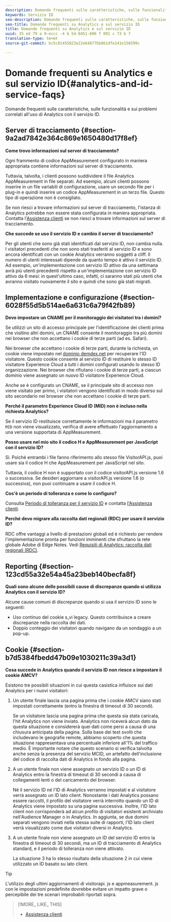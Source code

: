 ```yaml
---
description: Domande frequenti sulle caratteristiche, sulle funzionalità e sui problemi correlati all'uso di Analytics con il servizio ID.
keywords: Servizio ID
seo-description: Domande frequenti sulle caratteristiche, sulle funzionalità e sui problemi correlati all'uso di Analytics con il servizio ID.
seo-title: Domande frequenti su Analytics e sul servizio ID
title: Domande frequenti su Analytics e sul servizio ID
uuid: 35 ed 79 a 9-eccc -4 b 54-8451-606 f 091 c 73 b 7
translation-type: tm+mt
source-git-commit: bc5c81455023e22e64877bb861dfe141e158599c

---
```



# Domande frequenti su Analytics e sul servizio ID{#analytics-and-id-service-faqs}

Domande frequenti sulle caratteristiche, sulle funzionalità e sui problemi correlati all&#39;uso di Analytics con il servizio ID.

## Server di tracciamento {#section-9a2ad7842e364c869e1650480d17f8ef}

**Come trovo informazioni sul server di tracciamento?**

Ogni frammento di codice AppMeasurement configurato in maniera appropriata contiene informazioni sul server di tracciamento.

Tuttavia, talvolta, i clienti possono suddividere il file Analytics AppMeasurement in file separati. Ad esempio, alcuni clienti possono inserire in un file variabili di configurazione, usare un secondo file per i plug-in e quindi inserire un codice AppMeasurement in un terzo file. Questo tipo di operazione non è consigliato.

Se non riesci a trovare informazioni sul server di tracciamento, l&#39;istanza di Analytics potrebbe non essere stata configurata in maniera appropriata. Contatta l&#39;[Assistenza clienti](https://helpx.adobe.com/marketing-cloud/contact-support.html) se non riesci a trovare informazioni sul server di tracciamento.

**Che succede se uso il servizio ID e cambio il server di tracciamento?**

Per gli utenti che sono già stati identificati dal servizio ID, non cambia nulla. I visitatori precedenti che non sono stati trasferiti al servizio ID e sono ancora identificati con un cookie Analytics verranno soggetti a cliff. Il numero di utenti interessati dipende da quanto tempo è attivo il servizio ID. Ad esempio, un&#39;implementazione con servizio ID attivo da una settimana avrà più utenti precedenti rispetto a un&#39;implementazione con servizio ID attivo da 6 mesi: in quest&#39;ultimo caso, infatti, ci saranno stati più utenti che avranno visitato nuovamente il sito e quindi che sono già stati migrati.

## Implementazione e configurazione {#section-6028f55d5b514ae6a631c6a79f42fb89}

**Devo impostare un CNAME per il monitoraggio dei visitatori tra i domini?**

Se utilizzi un sito di accesso principale per l&#39;identificazione dei clienti prima che visitino altri domini, un CNAME consente il monitoraggio tra più domini nei browser che non accettano i cookie di terze parti (ad es. Safari).

Nei browser che accettano i cookie di terze parti, durante la richiesta, un cookie viene impostato nel [dominio demdex.net](https://marketing.adobe.com/resources/help/en_US/aam/demdex-calls.html) per recuperare l&#39;ID visitatore. Questo cookie consente al servizio ID di restituire lo stesso ID visitatore Experience Cloud a tutti i domini configurati usando lo stesso ID organizzazione. Nei browser che rifiutano i cookie di terze parti, a ciascun dominio viene assegnato un nuovo ID visitatore Experience Cloud.

Anche se è configurato un CNAME, se il principale sito di accesso non viene visitato per primo, i visitatori vengono identificati in modo diverso sul sito secondario nei browser che non accettano i cookie di terze parti.

**Perché il parametro Experience Cloud ID (MID) non è incluso nella richiesta Analytics?**

Se il servizio ID restituisce correttamente le informazioni ma il parametro `MID` non viene visualizzato, verifica di avere effettuato l&#39;aggiornamento a una versione supportata di AppMeasurement.

**Posso usare nel mio sito il codice H e AppMeasurement per JavaScript con il servizio ID?**

Sì. Poiché entrambi i file fanno riferimento allo stesso file VisitorAPI.js, puoi usare sia il codice H che AppMeasurement per JavaScript nel sito.

Tuttavia, il codice H non è supportato con il codice visitorAPI.js versione 1.6 o successiva. Se desideri aggiornare a visitorAPI.js versione 1.6 (o successiva), non puoi continuare a usare il codice H.

**Cos&#39;è un periodo di tolleranza e come lo configuro?**

Consulta [Periodo di tolleranza per il servizio ID](../reference/analytics-reference/grace-period.md) e contatta [l&#39;Assistenza clienti](https://helpx.adobe.com/marketing-cloud/contact-support.html).

**Perché devo migrare alla raccolta dati regionali (RDC) per usare il servizio ID?**

RDC offre vantaggi a livello di prestazioni globali ed è richiesto per rendere l&#39;implementazione pronta per funzioni imminenti che sfruttano la rete globale Adobe di Edge Notes. Vedi [Requisiti di Analytics: raccolta dati regionali (RDC)](../reference/requirements.md#section-7d04bb013bc84a25bae3b148bc0ca25f).

## Reporting {#section-123cd55a32e54a45a23beb140becfa8f}

**Quali sono alcune delle possibili cause di discrepanze quando si utilizza Analytics con il servizio ID?**

Alcune cause comuni di discrepanze quando si usa il servizio ID sono le seguenti:

* Uso continuo del cookie s_vi legacy. Questo contribuisce a creare discrepanze nella raccolta dei dati.
* Doppio conteggio dei visitatori quando navigano da un sondaggio a un pop-up.

## Cookie {#section-b7d5384fbedd47b09e1030211c39a3d1}

**Cosa succede in Analytics quando il servizio ID non riesce a impostare il cookie AMCV?**

Esistono tre possibili situazioni in cui questa casistica influisce sui dati Analytics per i nuovi visitatori:

1. Un utente finale lascia una pagina prima che i cookie AMCV siano stati impostati correttamente (entro la finestra di timeout di 30 secondi).

   Se un visitatore lascia una pagina prima che questa sia stata caricata, l&#39;hit Analytics non viene inviato. Analytics non riceverà alcun dato da questa situazione e considererà quei dati come persi a causa di una chiusura anticipata della pagina. Sulla base dei test svolti che includevano le geografie remote, abbiamo scoperto che questa situazione rappresentava una percentuale inferiore all&#39;1% del traffico medio. È importante notare che questo scenario si verifica talvolta anche senza la presenza del servizio MCID, un artefatto dell&#39;inclusione del codice di raccolta dati di Analytics in fondo alla pagina.

1. A un utente finale non viene assegnato un servizio ID o un ID di Analytics entro la finestra di timeout di 30 secondi a causa di collegamenti lenti o del caricamento del browser.

   Né il servizio ID né l&#39;ID di Analytics verranno impostati e al visitatore verrà assegnato un ID lato client. Nonostante i dati Analytics possano essere raccolti, il profilo del visitatore verrà interrotto quando un ID di Analytics viene impostato su una pagina successiva. Inoltre, l&#39;ID lato client non corrisponderà ad alcun profilo di visitatori esistenti archiviato nell&#39;Audience Manager o in Analytics. In aggiunta, se due domini separati vengono inviati nella stessa suite di rapporti, l&#39;ID lato client verrà visualizzato come due visitatori diversi in Analytics.

1. A un utente finale non viene assegnato un ID del servizio ID entro la finestra di timeout di 30 secondi, ma un ID di tracciamento di Analytics standard, e il periodo di tolleranza non viene attivato. 

   La situazione 3 ha lo stesso risultato della situazione 2 in cui viene utilizzato un ID basato su lato client.

>[!TIP]
>
>L&#39;utilizzo degli ultimi aggiornamenti di visitorapi. js e appmeasurement. js con le impostazioni predefinite dovrebbe evitare un impatto grave o percepibile dei tre scenari improbabili riportati sopra.

>[!MORE_ LIKE_ THIS]
>
>* [Assistenza clienti](https://helpx.adobe.com/marketing-cloud/contact-support.html)

